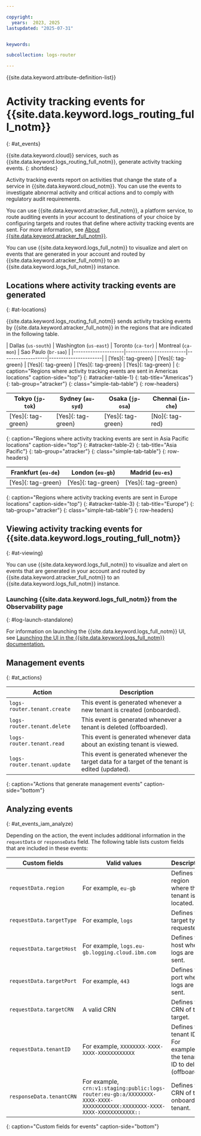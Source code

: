 ```yaml
---

copyright:
  years:  2023, 2025
lastupdated: "2025-07-31"


keywords: 

subcollection: logs-router

---
```


{{site.data.keyword.attribute-definition-list}}

# Activity tracking events for {{site.data.keyword.logs_routing_full_notm}}
{: #at_events}

{{site.data.keyword.cloud}} services, such as {{site.data.keyword.logs_routing_full_notm}}, generate activity tracking events.
{: shortdesc}

Activity tracking events report on activities that change the state of a service in {{site.data.keyword.cloud_notm}}. You can use the events to investigate abnormal activity and critical actions and to comply with regulatory audit requirements.

You can use {{site.data.keyword.atracker_full_notm}}, a platform service, to route auditing events in your account to destinations of your choice by configuring targets and routes that define where activity tracking events are sent. For more information, see [About {{site.data.keyword.atracker_full_notm}}](/docs/atracker?topic=atracker-about).

You can use {{site.data.keyword.logs_full_notm}} to visualize and alert on events that are generated in your account and routed by {{site.data.keyword.atracker_full_notm}} to an {{site.data.keyword.logs_full_notm}} instance.

## Locations where activity tracking events are generated
{: #at-locations}

{{site.data.keyword.logs_routing_full_notm}} sends activity tracking events by {{site.data.keyword.atracker_full_notm}} in the regions that are indicated in the following table.


| Dallas (`us-south`) | Washington (`us-east`)  | Toronto (`ca-tor`) | Montreal (`ca-mon`) | Sao Paulo (`br-sao`) |
|---------------------|-------------------------|-------------------|----------------------|
| [Yes]{: tag-green} | [Yes]{: tag-green} | [Yes]{: tag-green} | [Yes]{: tag-green} | [Yes]{: tag-green} |
{: caption="Regions where activity tracking events are sent in Americas locations" caption-side="top"}
{: #atracker-table-1}
{: tab-title="Americas"}
{: tab-group="atracker"}
{: class="simple-tab-table"}
{: row-headers}


| Tokyo (`jp-tok`)    | Sydney (`au-syd`) |  Osaka (`jp-osa`) | Chennai (`in-che`) |
|---------------------|------------------|------------------|--------------------|
| [Yes]{: tag-green} | [Yes]{: tag-green} | [Yes]{: tag-green} | [No]{: tag-red} |
{: caption="Regions where activity tracking events are sent in Asia Pacific locations" caption-side="top"}
{: #atracker-table-2}
{: tab-title="Asia Pacific"}
{: tab-group="atracker"}
{: class="simple-tab-table"}
{: row-headers}

| Frankfurt (`eu-de`)  | London (`eu-gb`) | Madrid (`eu-es`) |
|---------------------------------------------------------------|---------------------|------------------|
| [Yes]{: tag-green} | [Yes]{: tag-green} | [Yes]{: tag-green} |
{: caption="Regions where activity tracking events are sent in Europe locations" caption-side="top"}
{: #atracker-table-3}
{: tab-title="Europe"}
{: tab-group="atracker"}
{: class="simple-tab-table"}
{: row-headers}


## Viewing activity tracking events for {{site.data.keyword.logs_routing_full_notm}}
{: #at-viewing}

You can use {{site.data.keyword.logs_full_notm}} to visualize and alert on events that are generated in your account and routed by {{site.data.keyword.atracker_full_notm}} to an {{site.data.keyword.logs_full_notm}} instance.

### Launching {{site.data.keyword.logs_full_notm}} from the Observability page
{: #log-launch-standalone}

For information on launching the {{site.data.keyword.logs_full_notm}} UI, see [Launching the UI in the {{site.data.keyword.logs_full_notm}} documentation.](/docs/cloud-logs?topic=cloud-logs-instance-launch)

## Management events
{: #at_actions}

| Action                      | Description                                                                                    |
|-----------------------------|------------------------------------------------------------------------------------------------|
| `logs-router.tenant.create` | This event is generated whenever a new tenant is created (onboarded).                                    |
| `logs-router.tenant.delete` | This event is generated whenever a tenant is deleted (offboarded).                                       |
| `logs-router.tenant.read`   | This event is generated whenever data about an existing tenant is viewed.                        |
| `logs-router.tenant.update` | This event is generated whenever the target data for a target of the tenant is edited (updated).        |
{: caption="Actions that generate management events" caption-side="bottom"}



## Analyzing events
{: #at_events_iam_analyze}

Depending on the action, the event includes additional information in the `requestData` or `responseData` field.
The following table lists custom fields that are included in these events:

| Custom fields                      | Valid values                               | Description                                             | Actions |
|------------------------------------|--------------------------------------------|---------------------------------------------------------|-----------|
| `requestData.region`               | For example, `eu-gb`                             | Defines the region where the tenant is located.       | create, read, update, delete, send |
| `requestData.targetType`           | For example, `logs`                            | Defines the target type requested.                      | create, update |
| `requestData.targetHost`           | For example, `logs.eu-gb.logging.cloud.ibm.com`  | Defines the host where logs are sent. | create, update |
| `requestData.targetPort`           | For example, `443`                               | Defines the port where logs are sent. | create, update |
| `requestData.targetCRN`     | A valid CRN                                      | Defines the CRN of the target.  | create, update |
| `requestData.tenantID`             | For example, `XXXXXXXX-XXXX-XXXX-XXXXXXXXXXXX`   | Defines the tenant ID. For example, the tenant ID to delete (offboard).                 | read, delete, update |
| `responseData.tenantCRN`           | For example, `crn:v1:staging:public:logs-router:eu-gb:a/XXXXXXXX-XXXX-XXXX-XXXXXXXXXXXX:XXXXXXXX-XXXX-XXXX-XXXXXXXXXXXX::` | Defines the CRN of the onboarded tenant. | create, read, update |
{: caption="Custom fields for events" caption-side="bottom"}
